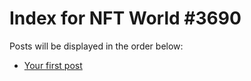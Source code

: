 # Index for NFT World #3690
Posts will be displayed in the order below:

- [Your first post](./001-first.md)

